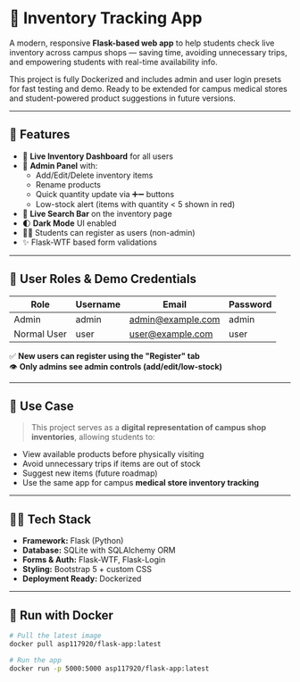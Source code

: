 # 🛒 Inventory Tracking App

A modern, responsive **Flask-based web app** to help students check live inventory across campus shops — saving time, avoiding unnecessary trips, and empowering students with real-time availability info.

This project is fully Dockerized and includes admin and user login presets for fast testing and demo. Ready to be extended for campus medical stores and student-powered product suggestions in future versions.

---

## 🚀 Features

- 🧾 **Live Inventory Dashboard** for all users
- 🔐 **Admin Panel** with:
  - Add/Edit/Delete inventory items
  - Rename products
  - Quick quantity update via ➕➖ buttons
  - Low-stock alert (items with quantity < 5 shown in red)
- 🔎 **Live Search Bar** on the inventory page
- 🌓 **Dark Mode** UI enabled
- 🧑‍🎓 Students can register as users (non-admin)
- ✨ Flask-WTF based form validations

---

## 👥 User Roles & Demo Credentials

| Role         | Username | Email              | Password |
|--------------|----------|--------------------|----------|
| Admin        | admin    | admin@example.com  | admin    |
| Normal User  | user     | user@example.com   | user     |

✅ **New users can register using the "Register" tab**  
👁️ **Only admins see admin controls (add/edit/low-stock)**

---

## 🎯 Use Case

> This project serves as a **digital representation of campus shop inventories**, allowing students to:

- View available products before physically visiting
- Avoid unnecessary trips if items are out of stock
- Suggest new items (future roadmap)
- Use the same app for campus **medical store inventory tracking**

---

## 🧑‍💻 Tech Stack

- **Framework:** Flask (Python)
- **Database:** SQLite with SQLAlchemy ORM
- **Forms & Auth:** Flask-WTF, Flask-Login
- **Styling:** Bootstrap 5 + custom CSS
- **Deployment Ready:** Dockerized

---

## 🐳 Run with Docker

```bash
# Pull the latest image
docker pull asp117920/flask-app:latest

# Run the app
docker run -p 5000:5000 asp117920/flask-app:latest
